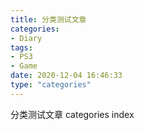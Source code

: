 ```yaml
---
title: 分类测试文章
categories:
- Diary
tags:
- PS3
- Game
date: 2020-12-04 16:46:33
type: "categories"
---
```




分类测试文章 categories index
